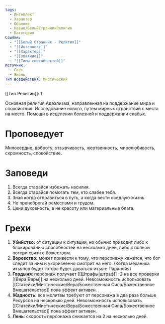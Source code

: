 ```yaml
---
tags:
  - Интеллект
  - Характер
  - Обаяние
  - Навык/БелыйСтранникРелигия
  - Категория
Ссылки:
  - "[[Белый Странник - Религия]]"
  - "[[Интеллект]]"
  - "[[Характер]]"
  - "[[Обаяние]]"
  - "[[Типы способностей]]"
Источник:
  - Свет
  - Жизнь
Тип воздействия: Мистический
---
```

[[Тип Религии]]: 1

Основная религия Адаэлизма, направленная на поддержание мира и спокойствия. Исследование нового, путем мирных странствий с места на место. Помощи в исцелении болезней и поддержании слабых.

# Проповедует

Милосердие, доброту, отзывчивость, жертвенность, миролюбивость, скромность, спокойствие.

# Заповеди

1. Всегда старайся избежать насилия.
2. Всегда старайся помогать тем, кто слабее тебя.
3. Знай когда отправиться в путь, а когда вести оседлую жизнь.
4. Не пренебрегай ремеслами и трудом.
5. Цени духовность, а не красоту или материальные блага. 

# Грехи

1. **Убийство:** от ситуации к ситуации, но обычно приводит либо к блокированию способностей на несколько дней, либо к полной потери связи с божеством.
2. **Воровство:** может привести к тому, что персонажу кажется, что бог следит за ним и укоризненно смотрит на него. (Когда механика изъянов будет готова будет даваться изъян: Паранойя)
3. **Гордыня**: персонаж получает [[Штрафы|штраф]] -2 на все проверки [[Вера|Веры]] на несколько дней. Невозможность использовать [[Статейки/Мистические/Вера/Божественная Сила/Божественное Вмешательство]] пока эффект активен. 
4. **Жадность**: все молитвы требуют от персонажа в два раза больше Ресурсов на несколько дней. Невозможность использовать [[Статейки/Мистические/Вера/Божественная Сила/Божественное Вмешательство]] пока эффект активен. 
5. **Лень**: скорость персонажа снижается на 2 на несколько дней.
